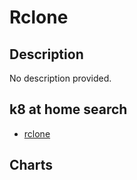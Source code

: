 # Rclone

## Description

No description provided.

## k8 at home search

- [rclone](https://nanne.dev/k8s-at-home-search/#/rclone)

## Charts


